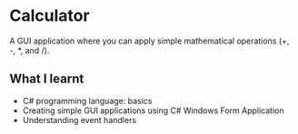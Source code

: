 # Calculator

A GUI application where you can apply simple mathematical operations (+, -, *, and /).  

## What I learnt

* C# programming language: basics
* Creating simple GUI applications using C# Windows Form Application
* Understanding event handlers
